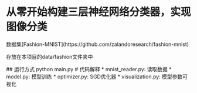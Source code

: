 # 从零开始构建三层神经网络分类器，实现图像分类
<p>数据集[Fashion-MNIST](https://github.com/zalandoresearch/fashion-mnist)</p>
<p>存放在本项目的data/fashion文件夹中</p>
## 运行方式
python main.py
# 代码解释
* mnist_reader.py: 读取数据
* model.py: 模型训练
* optimizer.py: SGD优化器
* visualization.py: 模型参数可视化
